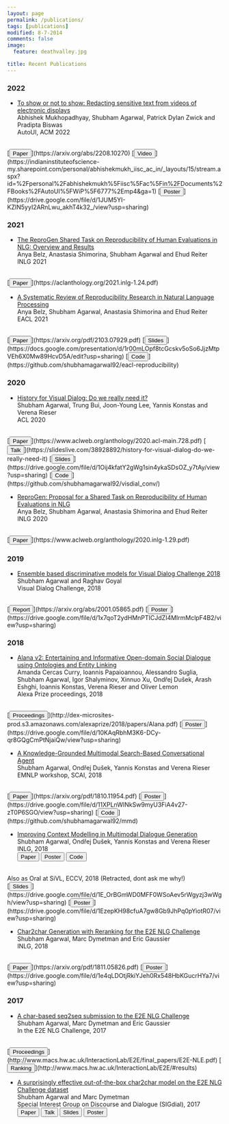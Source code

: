 ```yaml
---
layout: page
permalink: /publications/
tags: [publications]
modified: 8-7-2014
comments: false
image:
  feature: deathvalley.jpg

title: Recent Publications
---
```


### 2022

* [To show or not to show: Redacting sensitive text from videos of electronic displays](https://arxiv.org/abs/2208.10270) <br />
Abhishek Mukhopadhyay, Shubham Agarwal, Patrick Dylan Zwick and Pradipta Biswas <br />
AutoUI, ACM 2022
<br />
[<button type="button" class="btn btn-info">Paper</button>](https://arxiv.org/abs/2208.10270)
[<button type="button" class="btn btn-danger">Video</button>](https://indianinstituteofscience-my.sharepoint.com/personal/abhishekmukh_iisc_ac_in/_layouts/15/stream.aspx?id=%2Fpersonal%2Fabhishekmukh%5Fiisc%5Fac%5Fin%2FDocuments%2FBooks%2FAutoUI%5FWiP%5F6777%2Emp4&ga=1)
[<button type="button" class="btn btn-success">Poster</button>](https://drive.google.com/file/d/1JUM5YI-KZIN5yyI2ARnLwu_akhT4k32_/view?usp=sharing)


### 2021

* [The ReproGen Shared Task on Reproducibility of Human Evaluations in NLG: Overview and Results](https://aclanthology.org/2021.inlg-1.24.pdf) <br />
Anya Belz, Anastasia Shimorina, Shubham Agarwal and Ehud Reiter <br />
INLG 2021
<br />
[<button type="button" class="btn btn-info">Paper</button>](https://aclanthology.org/2021.inlg-1.24.pdf)

* [A Systematic Review of Reproducibility Research in Natural Language Processing](https://arxiv.org/pdf/2103.07929.pdf) <br />
Anya Belz, Shubham Agarwal, Anastasia Shimorina and Ehud Reiter <br />
EACL 2021
<br />
[<button type="button" class="btn btn-info">Paper</button>](https://arxiv.org/pdf/2103.07929.pdf)
[<button type="button" class="btn btn-danger">Slides</button>](https://docs.google.com/presentation/d/1r00mLOpf8tcGcskv5oSo6JjzMtpVEh6X0Mw89HcvD5A/edit?usp=sharing)
[<button type="button" class="btn btn-success">Code</button>](https://github.com/shubhamagarwal92/eacl-reproducibility)

### 2020

* [History for Visual Dialog: Do we really need it?](https://www.aclweb.org/anthology/2020.acl-main.728.pdf) <br />
Shubham Agarwal, Trung Bui, Joon-Young Lee, Yannis Konstas and Verena Rieser <br />
ACL 2020
<br />
[<button type="button" class="btn btn-info">Paper</button>](https://www.aclweb.org/anthology/2020.acl-main.728.pdf)
[<button type="button" class="btn btn-warning">Talk</button>](https://slideslive.com/38928892/history-for-visual-dialog-do-we-really-need-it)
[<button type="button" class="btn btn-danger">Slides</button>](https://drive.google.com/file/d/1Oij4kfatY2gWg1sin4ykaSDsOZ_y7tAy/view?usp=sharing)
[<button type="button" class="btn btn-success">Code</button>](https://github.com/shubhamagarwal92/visdial_conv/)


* [ReproGen: Proposal for a Shared Task on Reproducibility of Human Evaluations in NLG](https://www.semanticscholar.org/paper/ReproGen%3A-Proposal-for-a-Shared-Task-on-of-Human-in-Belz-Agarwal/5f74c84885f0b5855dfd4be9856599f2610a1f75) <br />
Anya Belz, Shubham Agarwal, Anastasia Shimorina and Ehud Reiter <br />
INLG 2020
<br />
[<button type="button" class="btn btn-info">Paper</button>](https://www.aclweb.org/anthology/2020.inlg-1.29.pdf)


### 2019

* [Ensemble based discriminative models for Visual Dialog Challenge 2018](https://arxiv.org/abs/2001.05865.pdf) <br />
Shubham Agarwal and Raghav Goyal <br />
Visual Dialog Challenge, 2018
<br />
[<button type="button" class="btn btn-info">Report</button>](https://arxiv.org/abs/2001.05865.pdf)
[<button type="button" class="btn btn-warning">Poster</button>](https://drive.google.com/file/d/1x7qoT2ydHMnPTICJdZI4MlrmMclpF4B2/view?usp=sharing)


### 2018

* [Alana v2: Entertaining and Informative Open-domain Social Dialogue using Ontologies and Entity Linking](http://dex-microsites-prod.s3.amazonaws.com/alexaprize/2018/papers/Alana.pdf) <br />
Amanda Cercas Curry, Ioannis Papaioannou, Alessandro Suglia, Shubham Agarwal, Igor Shalyminov, Xinnuo Xu, Ondřej Dušek, Arash Eshghi, Ioannis Konstas, Verena Rieser and Oliver Lemon <br />
Alexa Prize proceedings, 2018
<br />
[<button type="button" class="btn btn-info">Proceedings</button>](http://dex-microsites-prod.s3.amazonaws.com/alexaprize/2018/papers/Alana.pdf)
[<button type="button" class="btn btn-warning">Poster</button>](https://drive.google.com/file/d/10KAqRbhM3K6-DCy-qr8GQgCmPtNjaiQw/view?usp=sharing)

* [A Knowledge-Grounded Multimodal Search-Based Conversational Agent](https://arxiv.org/pdf/1810.11954.pdf) <br />
Shubham Agarwal, Ondřej Dušek, Yannis Konstas and Verena Rieser <br />
EMNLP workshop, SCAI, 2018
<br />
[<button type="button" class="btn btn-info">Paper</button>](https://arxiv.org/pdf/1810.11954.pdf)
[<button type="button" class="btn btn-warning">Poster</button>](https://drive.google.com/file/d/11XPLnWINkSw9myU3FiA4v27-zT0P6SGO/view?usp=sharing)
[<button type="button" class="btn btn-success">Code</button>](https://github.com/shubhamagarwal92/mmd)
<br />

* [Improving Context Modelling in Multimodal Dialogue Generation](https://arxiv.org/pdf/1810.11955.pdf) <br />
Shubham Agarwal, Ondřej Dušek, Yannis Konstas and Verena Rieser <br />
INLG, 2018 <br />
[<button type="button" class="btn btn-info">Paper</button>](https://arxiv.org/pdf/1810.11955.pdf)
[<button type="button" class="btn btn-warning">Poster</button>](https://drive.google.com/file/d/1mKAWE4_2jRSSNydVlh_vaspQIoAlVaBl/view?usp=sharing)
[<button type="button" class="btn btn-success">Code</button>](https://github.com/shubhamagarwal92/mmd)
<br />
Also as Oral at SiVL, ECCV, 2018 (Retracted, dont ask me why!)
<br />
[<button type="button" class="btn ">Slides</button>](https://drive.google.com/file/d/1E_OrBGmWD0MFF0WSoAev5rWgyzj3wWgh/view?usp=sharing)
[<button type="button" class="btn btn-warning">Poster</button>](https://drive.google.com/file/d/1EzepKH98cfuA7gw8Gb9JhPq0pYiotR07/view?usp=sharing)

* [Char2char Generation with Reranking for the E2E NLG Challenge](https://arxiv.org/pdf/1811.05826.pdf) <br />
Shubham Agarwal, Marc Dymetman and Eric Gaussier <br />
INLG, 2018
<br />
[<button type="button" class="btn btn-info">Paper</button>](https://arxiv.org/pdf/1811.05826.pdf)
[<button type="button" class="btn btn-warning">Poster</button>](https://drive.google.com/file/d/1e4qLDOtjRkiYJeh0Rx548HbKGucrHYa7/view?usp=sharing)


### 2017

* [A char-based seq2seq submission to the E2E NLG Challenge](http://www.macs.hw.ac.uk/InteractionLab/E2E/final_papers/E2E-NLE.pdf) <br />
Shubham Agarwal, Marc Dymetman and Eric Gaussier <br />
In the E2E NLG Challenge, 2017
<br />
[<button type="button" class="btn btn-info">Proceedings</button>](http://www.macs.hw.ac.uk/InteractionLab/E2E/final_papers/E2E-NLE.pdf)
[<button type="button" class="btn">Ranking</button>](http://www.macs.hw.ac.uk/InteractionLab/E2E/#results)


* [A surprisingly effective out-of-the-box char2char model on the E2E NLG Challenge dataset](https://www.aclweb.org/anthology/W17-5519.pdf) <br />
Shubham Agarwal and Marc Dymetman <br />
Special Interest Group on Discourse and Dialogue (SIGdial), 2017
[<button type="button" class="btn btn-info">Paper</button>](https://www.aclweb.org/anthology/W17-5519.pdf)
[<button type="button" class="btn btn-warning">Talk</button>](https://www.superlectures.com/sigdial2017/a-surprisingly-effective-out-of-the-box-char2char-model-on-the-e2e-nlg-challenge-dataset)
[<button type="button" class="btn btn-danger">Slides</button>](https://drive.google.com/file/d/1dInbTlp3yqXQw4bpkXER1fj3sZ9bojoN/view?usp=sharing)
[<button type="button" class="btn btn-success">Poster</button>](https://drive.google.com/file/d/1q2c5xhVBizEbtl4fGnMmuoGznN-tCsYR/view?usp=sharing)
